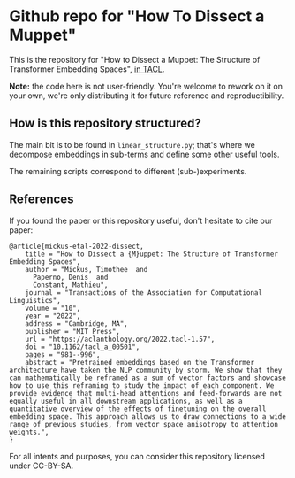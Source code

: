 # Github repo for "How To Dissect a Muppet"

This is the repository for "How to Dissect a Muppet: The Structure of
Transformer Embedding Spaces", [in TACL](https://aclanthology.org/2022.tacl-1.57/).

**Note:** the code here is not user-friendly. You're welcome to rework on it on
your own, we're only distributing it for future reference and reproductibility.

## How is this repository structured?
The main bit is to be found in `linear_structure.py`;  that's where we decompose
embeddings in sub-terms and define some other useful tools.

The remaining scripts correspond to different (sub-)experiments.


## References
If you found the paper or this repository useful, don't hesitate to cite our
paper:
```
@article{mickus-etal-2022-dissect,
    title = "How to Dissect a {M}uppet: The Structure of Transformer Embedding Spaces",
    author = "Mickus, Timothee  and
      Paperno, Denis  and
      Constant, Mathieu",
    journal = "Transactions of the Association for Computational Linguistics",
    volume = "10",
    year = "2022",
    address = "Cambridge, MA",
    publisher = "MIT Press",
    url = "https://aclanthology.org/2022.tacl-1.57",
    doi = "10.1162/tacl_a_00501",
    pages = "981--996",
    abstract = "Pretrained embeddings based on the Transformer architecture have taken the NLP community by storm. We show that they can mathematically be reframed as a sum of vector factors and showcase how to use this reframing to study the impact of each component. We provide evidence that multi-head attentions and feed-forwards are not equally useful in all downstream applications, as well as a quantitative overview of the effects of finetuning on the overall embedding space. This approach allows us to draw connections to a wide range of previous studies, from vector space anisotropy to attention weights.",
}

```
For all intents and purposes, you can consider this repository licensed under
CC-BY-SA.
